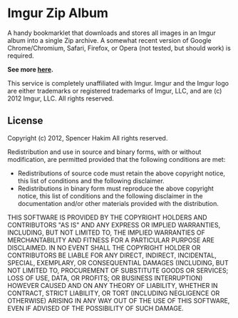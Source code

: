 Imgur Zip Album
=============

A handy bookmarklet that downloads and stores all images in an Imgur album into a single Zip archive.
A somewhat recent version of Google Chrome/Chromium, Safari, Firefox, or Opera (not tested, but should work) is required.

**See more [here](http://spencerhakim.github.com/ImgurZipAlbum/).**

This service is completely unaffiliated with Imgur.
Imgur and the Imgur logo are either trademarks or registered trademarks of Imgur, LLC, and are (c) 2012 Imgur, LLC. All rights reserved.

## License
Copyright (c) 2012, Spencer Hakim
All rights reserved.

Redistribution and use in source and binary forms, with or without modification, are permitted provided that the following conditions are met:

* Redistributions of source code must retain the above copyright notice, this list of conditions and the following disclaimer.
* Redistributions in binary form must reproduce the above copyright notice, this list of conditions and the following disclaimer in the documentation and/or other materials provided with the distribution.

THIS SOFTWARE IS PROVIDED BY THE COPYRIGHT HOLDERS AND CONTRIBUTORS "AS IS" AND ANY EXPRESS OR IMPLIED WARRANTIES, INCLUDING, BUT NOT LIMITED TO, THE IMPLIED WARRANTIES OF MERCHANTABILITY AND FITNESS FOR A PARTICULAR PURPOSE ARE DISCLAIMED.
IN NO EVENT SHALL THE COPYRIGHT HOLDER OR CONTRIBUTORS BE LIABLE FOR ANY DIRECT, INDIRECT, INCIDENTAL, SPECIAL, EXEMPLARY, OR CONSEQUENTIAL DAMAGES
(INCLUDING, BUT NOT LIMITED TO, PROCUREMENT OF SUBSTITUTE GOODS OR SERVICES; LOSS OF USE, DATA, OR PROFITS; OR BUSINESS INTERRUPTION)
HOWEVER CAUSED AND ON ANY THEORY OF LIABILITY, WHETHER IN CONTRACT, STRICT LIABILITY, OR TORT (INCLUDING NEGLIGENCE OR OTHERWISE) ARISING IN ANY WAY OUT OF THE USE OF THIS SOFTWARE, EVEN IF ADVISED OF THE POSSIBILITY OF SUCH DAMAGE.